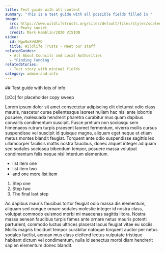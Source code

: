 ```yaml
---
title: Test guide with all content
summary: "This is a test guide with all possible fields filled in "
image:
  src: https://www.wildlifetrusts.org/sites/default/files/styles/scaled_8_col_desk/public/2021-10/Peatland%20%28C%29%20Mark%20Hamblin%202020%20VISION.webp?itok=IttJjlSo
  alt: Peaty sunset
  credit: Mark Hamblin/2020 VISION
video:
  id: Hgw9oXeWJFQ
  title: Wildlife Trusts - Meet our staff
relatedGuides:
  - All About Councils and Local Authorities
  - "Finding Funding "
relatedStories:
  - Test story with minimal fields
category: admin-and-info
---
```


\#﻿# Test guide with lots of info

\[﻿cCc] for placeholder copy sweep

Lorem ipsum dolor sit amet consectetur adipiscing elit dictumst odio class mauris, nascetur curae pellentesque laoreet nullam hac nisl ante lobortis posuere, malesuada hendrerit pharetra curabitur mus quam dapibus convallis condimentum suscipit. Fusce pretium non sociosqu sem himenaeos rutrum turpis praesent laoreet fermentum, viverra mollis cursus suspendisse vel suscipit id quisque magna, aliquam eget neque et etiam metus montes blandit feugiat. Torquent ante odio suspendisse sagittis leo ullamcorper facilisis mattis nostra faucibus, donec aliquet integer ad quam sed sodales sociosqu bibendum tempor, posuere massa volutpat condimentum felis neque nisl interdum elementum.

- l﻿ist item one
- l﻿ist item two
- a﻿nd one more list item

1. S﻿tep one
2. S﻿tep two
3. T﻿he final last step

Ac dapibus mauris faucibus tortor feugiat odio massa dis elementum, aliquam sed congue ornare sodales molestie integer id nostra class, volutpat commodo euismod morbi mi maecenas sagittis litora. Nostra massa aenean faucibus turpis fames ante ornare netus mauris potenti parturient, commodo luctus ultrices placerat lacus feugiat vitae eu sociis. Mollis magnis tincidunt tempor curabitur natoque torquent auctor per netus sodales facilisi, aenean mus class eleifend lectus vulputate tristique habitant dictum vel condimentum, nulla id senectus morbi diam hendrerit sapien elementum donec blandit.
